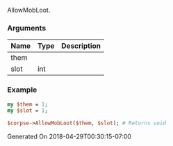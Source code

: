 AllowMobLoot.
### Arguments
**Name**|**Type**|**Description**
:---|:---|:---
them||
slot|int|

### Example

```perl
my $them = 1;
my $slot = 1;

$corpse->AllowMobLoot($them, $slot); # Returns void
```


Generated On 2018-04-29T00:30:15-07:00